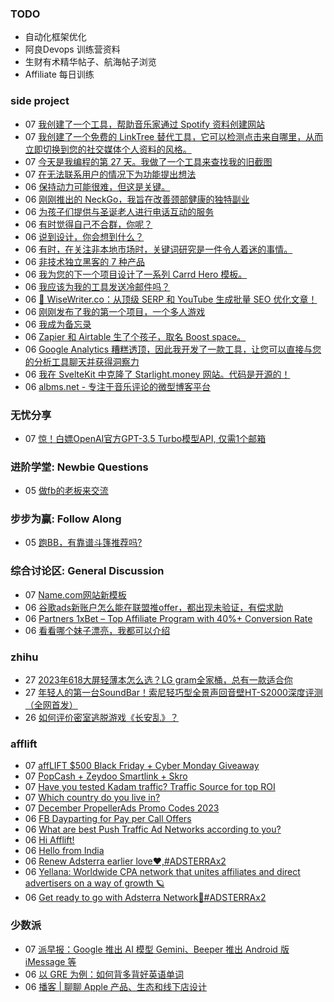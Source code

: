 ### TODO
-  自动化框架优化
-  阿良Devops 训练营资料
-  生财有术精华帖子、航海帖子浏览
-  Affiliate 每日训练

### side project
<!-- sideproject:START -->
-  07 [我创建了一个工具，帮助音乐家通过 Spotify 资料创建网站](https://old.reddit.com/r/SideProject/comments/18cln4g/i_built_a_tool_to_help_musicians_create_a_website/)
-  07 [我创建了一个免费的 LinkTree 替代工具，它可以检测点击来自哪里，从而立即切换到您的社交媒体个人资料的风格。](https://www.reddit.com/r/SideProject/comments/18cljw6/i_built_a_free_linktree_alternative_that_detects/)
-  07 [今天是我编程的第 27 天。我做了一个工具来查找我的旧截图](https://www.reddit.com/r/SideProject/comments/18cjmgb/today_is_my_27th_day_of_programming_i_made_a_tool/)
-  07 [在无法联系用户的情况下为功能提出想法](https://www.reddit.com/r/SideProject/comments/18cinvu/ideas_for_features_when_you_cant_reach_out_to/)
-  06 [保持动力可能很难，但这是关键。](https://www.reddit.com/r/SideProject/comments/18cghdf/staying_motivated_can_be_tough_but_its_key/)
-  06 [刚刚推出的 NeckGo，我旨在改善颈部健康的独特副业](https://www.reddit.com/r/SideProject/comments/18bxs8o/just_launched_neckgo_my_unique_side_project_aimed/)
-  06 [为孩子们提供与圣诞老人进行电话互动的服务](https://www.reddit.com/r/SideProject/comments/18cf0f8/made_a_service_for_kids_to_have_an_interactive/)
-  06 [有时觉得自己不合群，你呢？](https://old.reddit.com/r/SideProject/comments/18cehai/feeling_like_a_misfit_sometimes_you/)
-  06 [说到设计，你会想到什么？](https://www.reddit.com/r/SideProject/comments/18ccuc1/when_you_think_of_design_what_pops_into_your_head/)
-  06 [有时，在关注非本地市场时，关键词研究是一件令人着迷的事情。](https://old.reddit.com/r/SideProject/comments/18c4ejv/sometime_keyword_research_is_a_fascinating_thing/)
-  06 [非技术独立黑客的 7 种产品](https://www.reddit.com/r/SideProject/comments/18c3vy8/7_products_of_nontechnical_indie_hackers/)
-  06 [我为您的下一个项目设计了一系列 Carrd Hero 模板。](https://www.reddit.com/r/SideProject/comments/18cc666/ive_designed_a_series_of_carrd_hero_templates_for/)
-  06 [我应该为我的工具发送冷邮件吗？](https://old.reddit.com/r/SaaS/comments/187o73e/should_i_run_cold_emails_for_my_tool/)
-  06 [🧠 WiseWriter.co：从顶级 SERP 和 YouTube 生成批量 SEO 优化文章！](https://www.reddit.com/r/SideProject/comments/18c971j/wisewriterco_generate_bulk_seooptimized_articles/)
-  06 [刚刚发布了我的第一个项目，一个多人游戏](https://cryptik.me/)
-  06 [我成为备忘录](https://www.reddit.com/r/SideProject/comments/18c727q/i_am_become_meme/)
-  06 [Zapier 和 Airtable 生了个孩子，取名 Boost space。](https://www.reddit.com/r/SideProject/comments/18c0byr/zapier_and_airtable_had_a_baby_and_named_it_boost/)
-  06 [Google Analytics 糟糕透顶，因此我开发了一款工具，让您可以直接与您的分析工具聊天并获得洞察力](https://www.reddit.com/r/SideProject/comments/18c6byf/google_analytics_sucks_so_i_built_a_tool_that/)
-  06 [我在 SvelteKit 中克隆了 Starlight.money 网站。代码是开源的！](https://starlight.buildlandingpage.frontavo.com/)
-  06 [albms.net - 专注于音乐评论的微型博客平台](https://albms.net/)<!-- sideproject:END -->


### 无忧分享
<!-- ruyo:START -->
-  07 [惊！白嫖OpenAI官方GPT-3.5 Turbo模型API, 仅需1个邮箱](https://51.ruyo.net/18560.html)<!-- ruyo:END -->

### 进阶学堂: Newbie Questions
<!-- advertcn1:START -->
-  05 [做fb的老板来交流](https://www.advertcn.com/thread-113197-1-1.html)<!-- advertcn1:END -->

### 步步为赢: Follow Along
<!-- advertcn2:START -->
-  05 [跑BB，有靠谱斗篷推荐吗?](https://www.advertcn.com/thread-113193-1-1.html)<!-- advertcn2:END -->

### 综合讨论区: General Discussion
<!-- advertcn3:START -->
-  07 [Name.com网站新模板](https://www.advertcn.com/thread-113209-1-1.html)
-  06 [谷歌ads新账户怎么能在联盟推offer，都出现未验证，有偿求助](https://www.advertcn.com/thread-113206-1-1.html)
-  06 [Partners 1xBet – Top Affiliate Program with 40%+ Conversion Rate](https://www.advertcn.com/thread-113205-1-1.html)
-  06 [看看哪个妹子漂亮，我都可以介绍](https://www.advertcn.com/thread-113202-1-1.html)<!-- advertcn3:END -->


### zhihu
<!-- zhihu:START -->
-  27 [2023年618大屏轻薄本怎么选？LG gram全家桶，总有一款适合你](http://zhuanlan.zhihu.com/p/632641888?utm_campaign=rss&utm_medium=rss&utm_source=rss&utm_content=title)
-  27 [年轻人的第一台SoundBar！索尼轻巧型全景声回音壁HT-S2000深度评测（全网首发）](http://zhuanlan.zhihu.com/p/630990296?utm_campaign=rss&utm_medium=rss&utm_source=rss&utm_content=title)
-  26 [如何评价密室逃脱游戏《长安乱》？](http://www.zhihu.com/question/563950552/answer/3045961312?utm_campaign=rss&utm_medium=rss&utm_source=rss&utm_content=title)<!-- zhihu:END -->

### afflift
<!-- afflift:START -->
-  07 [affLIFT $500 Black Friday + Cyber Monday Giveaway](https://afflift.com/f/threads/afflift-500-black-friday-cyber-monday-giveaway.12105/)
-  07 [PopCash + Zeydoo Smartlink + Skro](https://afflift.com/f/threads/popcash-zeydoo-smartlink-skro.12158/)
-  07 [Have you tested Kadam traffic? Traffic Source for top ROI](https://afflift.com/f/threads/have-you-tested-kadam-traffic-traffic-source-for-top-roi.12209/)
-  07 [Which country do you live in?](https://afflift.com/f/threads/which-country-do-you-live-in.65/)
-  07 [December PropellerAds Promo Codes 2023](https://afflift.com/f/threads/december-propellerads-promo-codes-2023.12195/)
-  06 [FB Dayparting for Pay per Call Offers](https://afflift.com/f/threads/fb-dayparting-for-pay-per-call-offers.12208/)
-  06 [What are best Push Traffic Ad Networks according to you?](https://afflift.com/f/threads/what-are-best-push-traffic-ad-networks-according-to-you.11953/)
-  06 [Hi Afflift!](https://afflift.com/f/threads/hi-afflift.12133/)
-  06 [Hello from India](https://afflift.com/f/threads/hello-from-india.12207/)
-  06 [Renew Adsterra earlier love❤,#ADSTERRAx2](https://afflift.com/f/threads/renew-adsterra-earlier-love%E2%9D%A4-adsterrax2.11950/)
-  06 [Yellana: Worldwide CPA network that unites affiliates and direct advertisers on a way of growth 🪐](https://afflift.com/f/threads/yellana-worldwide-cpa-network-that-unites-affiliates-and-direct-advertisers-on-a-way-of-growth-%F0%9F%AA%90.10512/)
-  06 [Get ready to go with Adsterra Network🚩#ADSTERRAx2](https://afflift.com/f/threads/get-ready-to-go-with-adsterra-network%F0%9F%9A%A9-adsterrax2.11949/)<!-- afflift:END -->

### 少数派
<!-- sspai:START -->
-  07 [派早报：Google 推出 AI 模型 Gemini、Beeper 推出 Android 版 iMessage 等](https://sspai.com/post/84900)
-  06 [以 GRE 为例：如何背多背好英语单词](https://sspai.com/post/84835)
-  06 [播客 | 聊聊 Apple 产品、生态和线下店设计](https://sspai.com/post/84837)<!-- sspai:END -->
